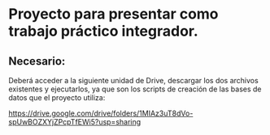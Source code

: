 # Proyecto para presentar como trabajo práctico integrador.

## Necesario:
Deberá acceder a la siguiente unidad de Drive, descargar los dos archivos existentes y ejecutarlos, ya que son los scripts de creación de las bases de datos que el proyecto utiliza:

https://drive.google.com/drive/folders/1MIAz3uT8dVo-spUwBOZXYjZPcpTfEWi5?usp=sharing

### 
